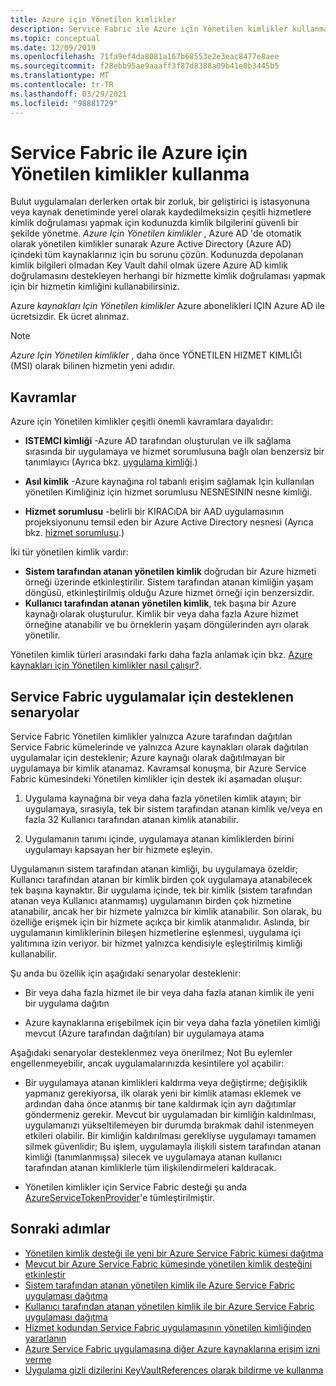 ```yaml
---
title: Azure için Yönetilen kimlikler
description: Service Fabric ile Azure için Yönetilen kimlikler kullanma hakkında bilgi edinin.
ms.topic: conceptual
ms.date: 12/09/2019
ms.openlocfilehash: 71fa9ef4da8081a167b68553e2e3eac8477e8aee
ms.sourcegitcommit: f28ebb95ae9aaaff3f87d8388a09b41e0b3445b5
ms.translationtype: MT
ms.contentlocale: tr-TR
ms.lasthandoff: 03/29/2021
ms.locfileid: "98881729"
---
```

# <a name="using-managed-identities-for-azure-with-service-fabric"></a>Service Fabric ile Azure için Yönetilen kimlikler kullanma

Bulut uygulamaları derlerken ortak bir zorluk, bir geliştirici iş istasyonuna veya kaynak denetiminde yerel olarak kaydedilmeksizin çeşitli hizmetlere kimlik doğrulaması yapmak için kodunuzda kimlik bilgilerini güvenli bir şekilde yönetme. *Azure Için Yönetilen kimlikler* , Azure AD 'de otomatik olarak yönetilen kimlikler sunarak Azure Active Directory (Azure AD) içindeki tüm kaynaklarınız için bu sorunu çözün. Kodunuzda depolanan kimlik bilgileri olmadan Key Vault dahil olmak üzere Azure AD kimlik doğrulamasını destekleyen herhangi bir hizmette kimlik doğrulaması yapmak için bir hizmetin kimliğini kullanabilirsiniz.

Azure *kaynakları Için Yönetilen kimlikler* Azure abonelikleri IÇIN Azure AD ile ücretsizdir. Ek ücret alınmaz.

> [!NOTE]
> *Azure Için Yönetilen kimlikler* , daha önce YÖNETILEN HIZMET KIMLIĞI (MSI) olarak bilinen hizmetin yeni adıdır.

## <a name="concepts"></a>Kavramlar

Azure için Yönetilen kimlikler çeşitli önemli kavramlara dayalıdır:

- **ISTEMCI kimliği** -Azure AD tarafından oluşturulan ve ilk sağlama sırasında bir uygulamaya ve hizmet sorumlusuna bağlı olan benzersiz bir tanımlayıcı (Ayrıca bkz. [uygulama kimliği](../active-directory/develop/developer-glossary.md#application-id-client-id).)

- **Asıl kimlik** -Azure kaynağına rol tabanlı erişim sağlamak Için kullanılan yönetilen Kimliğiniz için hizmet sorumlusu NESNESININ nesne kimliği.

- **Hizmet sorumlusu** -belirli bir KIRACıDA bir AAD uygulamasının projeksiyonunu temsil eden bir Azure Active Directory nesnesi (Ayrıca bkz. [hizmet sorumlusu](../active-directory/develop/developer-glossary.md#service-principal-object).)

İki tür yönetilen kimlik vardır:

- **Sistem tarafından atanan yönetilen kimlik** doğrudan bir Azure hizmeti örneği üzerinde etkinleştirilir.  Sistem tarafından atanan kimliğin yaşam döngüsü, etkinleştirilmiş olduğu Azure hizmet örneği için benzersizdir.
- **Kullanıcı tarafından atanan yönetilen kimlik**, tek başına bir Azure kaynağı olarak oluşturulur. Kimlik bir veya daha fazla Azure hizmet örneğine atanabilir ve bu örneklerin yaşam döngülerinden ayrı olarak yönetilir.

Yönetilen kimlik türleri arasındaki farkı daha fazla anlamak için bkz. [Azure kaynakları için Yönetilen kimlikler nasıl çalışır?](../active-directory/managed-identities-azure-resources/overview.md#managed-identity-types).

## <a name="supported-scenarios-for-service-fabric-applications"></a>Service Fabric uygulamalar için desteklenen senaryolar

Service Fabric Yönetilen kimlikler yalnızca Azure tarafından dağıtılan Service Fabric kümelerinde ve yalnızca Azure kaynakları olarak dağıtılan uygulamalar için desteklenir; Azure kaynağı olarak dağıtılmayan bir uygulamaya bir kimlik atanamaz. Kavramsal konuşma, bir Azure Service Fabric kümesindeki Yönetilen kimlikler için destek iki aşamadan oluşur:

1. Uygulama kaynağına bir veya daha fazla yönetilen kimlik atayın; bir uygulamaya, sırasıyla, tek bir sistem tarafından atanan kimlik ve/veya en fazla 32 Kullanıcı tarafından atanan kimlik atanabilir.

2. Uygulamanın tanımı içinde, uygulamaya atanan kimliklerden birini uygulamayı kapsayan her bir hizmete eşleyin.

Uygulamanın sistem tarafından atanan kimliği, bu uygulamaya özeldir; Kullanıcı tarafından atanan bir kimlik birden çok uygulamaya atanabilecek tek başına kaynaktır. Bir uygulama içinde, tek bir kimlik (sistem tarafından atanan veya Kullanıcı atanmamış) uygulamanın birden çok hizmetine atanabilir, ancak her bir hizmete yalnızca bir kimlik atanabilir. Son olarak, bu özelliğe erişmek için bir hizmete açıkça bir kimlik atanmalıdır. Aslında, bir uygulamanın kimliklerinin bileşen hizmetlerine eşlenmesi, uygulama içi yalıtımına izin veriyor. bir hizmet yalnızca kendisiyle eşleştirilmiş kimliği kullanabilir.  

Şu anda bu özellik için aşağıdaki senaryolar desteklenir:

- Bir veya daha fazla hizmet ile bir veya daha fazla atanan kimlik ile yeni bir uygulama dağıtın

- Azure kaynaklarına erişebilmek için bir veya daha fazla yönetilen kimliği mevcut (Azure tarafından dağıtılan) bir uygulamaya atama

Aşağıdaki senaryolar desteklenmez veya önerilmez; Not Bu eylemler engellenmeyebilir, ancak uygulamalarınızda kesintilere yol açabilir:

- Bir uygulamaya atanan kimlikleri kaldırma veya değiştirme; değişiklik yapmanız gerekiyorsa, ilk olarak yeni bir kimlik ataması eklemek ve ardından daha önce atanmış bir tane kaldırmak için ayrı dağıtımlar göndermeniz gerekir. Mevcut bir uygulamadan bir kimliğin kaldırılması, uygulamanızı yükseltilemeyen bir durumda bırakmak dahil istenmeyen etkileri olabilir. Bir kimliğin kaldırılması gerekliyse uygulamayı tamamen silmek güvenlidir; Bu işlem, uygulamayla ilişkili sistem tarafından atanan kimliği (tanımlanmışsa) silecek ve uygulamaya atanan kullanıcı tarafından atanan kimliklerle tüm ilişkilendirmeleri kaldıracak.

- Yönetilen kimlikler için Service Fabric desteği şu anda [AzureServiceTokenProvider](/dotnet/api/overview/azure/service-to-service-authentication)'e tümleştirilmiştir.

## <a name="next-steps"></a>Sonraki adımlar

- [Yönetilen kimlik desteği ile yeni bir Azure Service Fabric kümesi dağıtma](./configure-new-azure-service-fabric-enable-managed-identity.md)
- [Mevcut bir Azure Service Fabric kümesinde yönetilen kimlik desteğini etkinleştir](./configure-existing-cluster-enable-managed-identity-token-service.md)
- [Sistem tarafından atanan yönetilen kimlik ile Azure Service Fabric uygulaması dağıtma](./how-to-deploy-service-fabric-application-system-assigned-managed-identity.md)
- [Kullanıcı tarafından atanan yönetilen kimlik ile bir Azure Service Fabric uygulaması dağıtma](./how-to-deploy-service-fabric-application-user-assigned-managed-identity.md)
- [Hizmet kodundan Service Fabric uygulamasının yönetilen kimliğinden yararlanın](./how-to-managed-identity-service-fabric-app-code.md)
- [Azure Service Fabric uygulamasına diğer Azure kaynaklarına erişim izni verme](./how-to-grant-access-other-resources.md)
- [Uygulama gizli dizilerini KeyVaultReferences olarak bildirme ve kullanma](./service-fabric-keyvault-references.md)